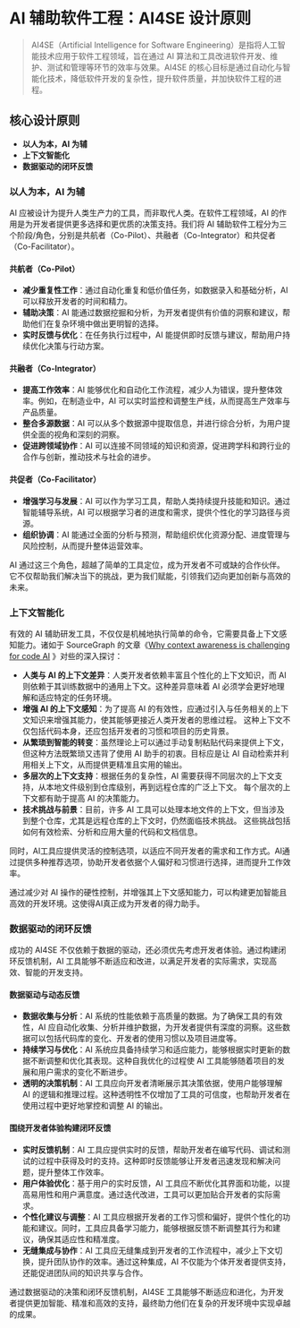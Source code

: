 # AI 辅助软件工程：AI4SE 设计原则

> AI4SE（Artificial Intelligence for Software Engineering）是指将人工智能技术应用于软件工程领域，旨在通过 AI
> 算法和工具改进软件开发、维护、测试和管理等环节的效率与效果。AI4SE 的核心目标是通过自动化与智能化技术，降低软件开发的复杂性，提升软件质量，并加快软件工程的进程。

## 核心设计原则

- **以人为本，AI 为辅**
- **上下文智能化**
- **数据驱动的闭环反馈**

### 以人为本，AI 为辅

AI 应被设计为提升人类生产力的工具，而非取代人类。在软件工程领域，AI 的作用是为开发者提供更多选择和更优质的决策支持。我们将
AI 辅助软件工程分为三个阶段/角色，分别是共航者（Co-Pilot）、共融者（Co-Integrator）和共促者（Co-Facilitator）。

#### 共航者（Co-Pilot）

- **减少重复性工作**：通过自动化重复和低价值任务，如数据录入和基础分析，AI 可以释放开发者的时间和精力。
- **辅助决策**：AI 能通过数据挖掘和分析，为开发者提供有价值的洞察和建议，帮助他们在复杂环境中做出更明智的选择。
- **实时反馈与优化**：在任务执行过程中，AI 能提供即时反馈与建议，帮助用户持续优化决策与行动方案。

#### 共融者（Co-Integrator）

- **提高工作效率**：AI 能够优化和自动化工作流程，减少人为错误，提升整体效率。例如，在制造业中，AI 可以实时监控和调整生产线，从而提高生产效率与产品质量。
- **整合多源数据**：AI 可以从多个数据源中提取信息，并进行综合分析，为用户提供全面的视角和深刻的洞察。
- **促进跨领域协作**：AI 可以连接不同领域的知识和资源，促进跨学科和跨行业的合作与创新，推动技术与社会的进步。

#### 共促者（Co-Facilitator）

- **增强学习与发展**：AI 可以作为学习工具，帮助人类持续提升技能和知识。通过智能辅导系统，AI 可以根据学习者的进度和需求，提供个性化的学习路径与资源。
- **组织协调**：AI 能通过全面的分析与预测，帮助组织优化资源分配、进度管理与风险控制，从而提升整体运营效率。

AI 通过这三个角色，超越了简单的工具定位，成为开发者不可或缺的合作伙伴。它不仅帮助我们解决当下的挑战，更为我们赋能，引领我们迈向更加创新与高效的未来。

### 上下文智能化

有效的 AI 辅助研发工具，不仅仅是机械地执行简单的命令，它需要具备上下文感知能力。诸如于 SourceGraph
的文章《[Why context awareness is challenging for code AI](https://sourcegraph.com/blog/how-cody-provides-remote-repository-context)
》对些的深入探讨：

- **人类与 AI 的上下文差异**：人类开发者依赖丰富且个性化的上下文知识，而 AI 则依赖于其训练数据中的通用上下文。这种差异意味着
  AI 必须学会更好地理解和适应特定的任务环境。
- **增强 AI 的上下文感知**：为了提高 AI 的有效性，应通过引入与任务相关的上下文知识来增强其能力，使其能够更接近人类开发者的思维过程。
  这种上下文不仅包括代码本身，还应包括开发者的习惯和项目的历史背景。
- **从繁琐到智能的转变**：虽然理论上可以通过手动复制粘贴代码来提供上下文，但这种方法既繁琐又违背了使用 AI 助手的初衷。目标应是让
  AI 自动检索并利用相关上下文，从而提供更精准且实用的输出。
- **多层次的上下文支持**：根据任务的复杂性，AI 需要获得不同层次的上下文支持，从本地文件级别到仓库级别，再到远程仓库的广泛上下文。
  每个层次的上下文都有助于提高 AI 的决策能力。
- **技术挑战与前景**：目前，许多 AI 工具可以处理本地文件的上下文，但当涉及到整个仓库，尤其是远程仓库的上下文时，仍然面临技术挑战。
  这些挑战包括如何有效检索、分析和应用大量的代码和文档信息。

同时，AI工具应提供灵活的控制选项，以适应不同开发者的需求和工作方式。AI通过提供多种推荐选项，协助开发者依据个人偏好和习惯进行选择，进而提升工作效率。

通过减少对 AI 操作的硬性控制，并增强其上下文感知能力，可以构建更加智能且高效的开发环境。这使得AI真正成为开发者的得力助手。

### 数据驱动的闭环反馈

成功的 AI4SE 不仅依赖于数据的驱动，还必须优先考虑开发者体验。通过构建闭环反馈机制，AI 工具能够不断适应和改进，以满足开发者的实际需求，实现高效、智能的开发支持。

#### 数据驱动与动态反馈

- **数据收集与分析**：AI 系统的性能依赖于高质量的数据。为了确保工具的有效性，AI
  应自动化收集、分析并维护数据，为开发者提供有深度的洞察。这些数据可以包括代码库的变化、开发者的使用习惯以及项目进度等。
- **持续学习与优化**：AI 系统应具备持续学习和适应能力，能够根据实时更新的数据不断调整和优化其表现。这种自我优化的过程使 AI
  工具能够随着项目的发展和用户需求的变化不断进步。
- **透明的决策机制**：AI 工具应向开发者清晰展示其决策依据，使用户能够理解 AI
  的逻辑和推理过程。这种透明性不仅增加了工具的可信度，也帮助开发者在使用过程中更好地掌控和调整 AI 的输出。

#### 围绕开发者体验构建闭环反馈

- **实时反馈机制**：AI 工具应提供实时的反馈，帮助开发者在编写代码、调试和测试的过程中获得及时的支持。这种即时反馈能够让开发者迅速发现和解决问题，提升整体工作效率。
- **用户体验优化**：基于用户的实时反馈，AI 工具应不断优化其界面和功能，以提高易用性和用户满意度。通过迭代改进，工具可以更加贴合开发者的实际需求。
- **个性化建议与调整**：AI 工具应根据开发者的工作习惯和偏好，提供个性化的功能和建议。同时，工具应具备学习能力，能够根据反馈不断调整其行为和建议，确保其适应性和精准度。
- **无缝集成与协作**：AI 工具应无缝集成到开发者的工作流程中，减少上下文切换，提升团队协作的效率。通过这种集成，AI
  不仅能为个体开发者提供支持，还能促进团队间的知识共享与合作。

通过数据驱动的决策和闭环反馈机制，AI4SE 工具能够不断适应和进化，为开发者提供更加智能、精准和高效的支持，最终助力他们在复杂的开发环境中实现卓越的成果。